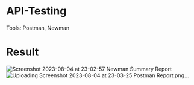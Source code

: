 # API-Testing 
Tools: Postman, Newman

# Result

![Screenshot 2023-08-04 at 23-02-57 Newman Summary Report](https://github.com/AbdullahAlNoman7/API-Testing/assets/119733326/ec02d823-3860-469b-9b03-483115116a53)
![Uploading Screenshot 2023-08-04 at 23-03-25 Postman Report.png…]()
